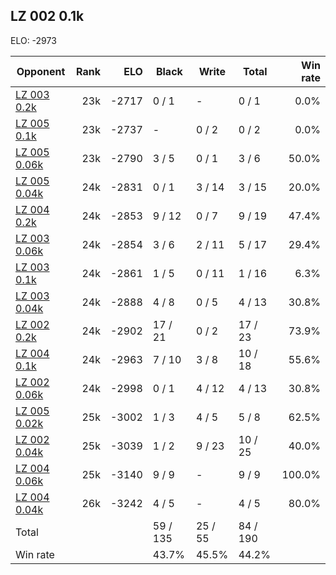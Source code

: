 ## LZ 002 0.1k ##

ELO: -2973

Opponent | Rank | ELO | Black | Write | Total | Win rate
---------|-----:|----:|-------|-------|-------|-------:
[LZ 003 0.2k](LZ%20003%200.2k.md) | 23k | -2717 | 0 / 1 | - | 0 / 1 | 0.0%
[LZ 005 0.1k](LZ%20005%200.1k.md) | 23k | -2737 | - | 0 / 2 | 0 / 2 | 0.0%
[LZ 005 0.06k](LZ%20005%200.06k.md) | 23k | -2790 | 3 / 5 | 0 / 1 | 3 / 6 | 50.0%
[LZ 005 0.04k](LZ%20005%200.04k.md) | 24k | -2831 | 0 / 1 | 3 / 14 | 3 / 15 | 20.0%
[LZ 004 0.2k](LZ%20004%200.2k.md) | 24k | -2853 | 9 / 12 | 0 / 7 | 9 / 19 | 47.4%
[LZ 003 0.06k](LZ%20003%200.06k.md) | 24k | -2854 | 3 / 6 | 2 / 11 | 5 / 17 | 29.4%
[LZ 003 0.1k](LZ%20003%200.1k.md) | 24k | -2861 | 1 / 5 | 0 / 11 | 1 / 16 | 6.3%
[LZ 003 0.04k](LZ%20003%200.04k.md) | 24k | -2888 | 4 / 8 | 0 / 5 | 4 / 13 | 30.8%
[LZ 002 0.2k](LZ%20002%200.2k.md) | 24k | -2902 | 17 / 21 | 0 / 2 | 17 / 23 | 73.9%
[LZ 004 0.1k](LZ%20004%200.1k.md) | 24k | -2963 | 7 / 10 | 3 / 8 | 10 / 18 | 55.6%
[LZ 002 0.06k](LZ%20002%200.06k.md) | 24k | -2998 | 0 / 1 | 4 / 12 | 4 / 13 | 30.8%
[LZ 005 0.02k](LZ%20005%200.02k.md) | 25k | -3002 | 1 / 3 | 4 / 5 | 5 / 8 | 62.5%
[LZ 002 0.04k](LZ%20002%200.04k.md) | 25k | -3039 | 1 / 2 | 9 / 23 | 10 / 25 | 40.0%
[LZ 004 0.06k](LZ%20004%200.06k.md) | 25k | -3140 | 9 / 9 | - | 9 / 9 | 100.0%
[LZ 004 0.04k](LZ%20004%200.04k.md) | 26k | -3242 | 4 / 5 | - | 4 / 5 | 80.0%
Total | | | 59 / 135 | 25 / 55 | 84 / 190 | 
Win rate| | | 43.7% | 45.5% | 44.2% | 
